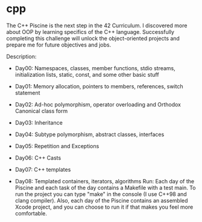 # cpp

The C++ Piscine is the next step in the 42 Curriculum. I discovered more about OOP by learning specifics of the C++ language. Successfully completing this challenge will unlock the object-oriented projects and prepare me for future objectives and jobs.

Description:
* Day00: Namespaces, classes, member functions, stdio streams, initialization lists, static, const, and some other basic
stuff

* Day01: Memory allocation, pointers to members, references, switch statement
* Day02: Ad-hoc polymorphism, operator overloading and Orthodox Canonical class form
* Day03: Inheritance
* Day04: Subtype polymorphism, abstract classes, interfaces
* Day05: Repetition and Exceptions
* Day06: C++ Casts
* Day07: C++ templates
* Day08: Templated containers, iterators, algorithms
Run:
Each day of the Piscine and each task of the day contains a Makefile with a test main. To run the project you can type "make" in the console (I use C++98 and clang compiler). Also, each day of the Piscine contains an assembled Xcode project, and you can choose to run it if that makes you feel more comfortable.
